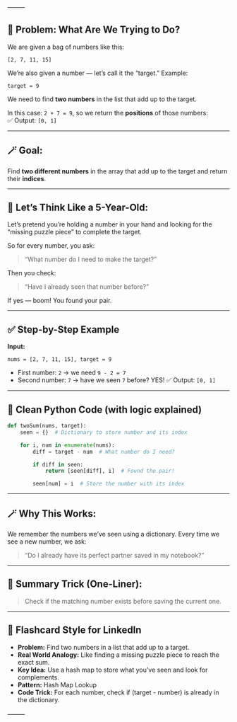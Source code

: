 ⸻

## 🧠 Problem: What Are We Trying to Do?

We are given a bag of numbers like this:
```
[2, 7, 11, 15]
```

We’re also given a number — let’s call it the “target.” Example:
```
target = 9
```

We need to find **two numbers** in the list that add up to the target.

In this case: `2 + 7 = 9`, so we return the **positions** of those numbers:  
✅ Output: `[0, 1]`

---

## 🪄 Goal:

Find **two different numbers** in the array that add up to the target and return their **indices**.

---

## 👶 Let’s Think Like a 5-Year-Old:

Let’s pretend you’re holding a number in your hand and looking for the “missing puzzle piece” to complete the target.

So for every number, you ask:
> “What number do I need to make the target?”

Then you check:
> “Have I already seen that number before?”

If yes — boom! You found your pair.

---

## ✅ Step-by-Step Example

**Input:**
```
nums = [2, 7, 11, 15], target = 9
```

- First number: `2` → we need `9 - 2 = 7`
- Second number: `7` → have we seen `7` before? YES!
✅ Output: `[0, 1]`

---

## 🧩 Clean Python Code (with logic explained)

```python
def twoSum(nums, target):
    seen = {}  # Dictionary to store number and its index

    for i, num in enumerate(nums):
        diff = target - num  # What number do I need?

        if diff in seen:
            return [seen[diff], i]  # Found the pair!

        seen[num] = i  # Store the number with its index
```

---

## 🪄 Why This Works:

We remember the numbers we’ve seen using a dictionary.
Every time we see a new number, we ask:
> “Do I already have its perfect partner saved in my notebook?”

---

## 🔁 Summary Trick (One-Liner):

> Check if the matching number exists before saving the current one.

---

## 💬 Flashcard Style for LinkedIn

- **Problem:** Find two numbers in a list that add up to a target.
- **Real World Analogy:** Like finding a missing puzzle piece to reach the exact sum.
- **Key Idea:** Use a hash map to store what you’ve seen and look for complements.
- **Pattern:** Hash Map Lookup
- **Code Trick:** For each number, check if (target - number) is already in the dictionary.

⸻

